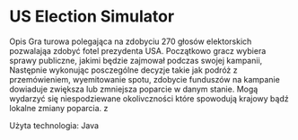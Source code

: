 # US Election Simulator

Opis
Gra turowa polegająca na zdobyciu 270 głosów elektorskich pozwalająa zdobyć fotel prezydenta USA. Początkowo gracz wybiera sprawy publiczne, jakimi będzie zajmował podczas swojej kampanii, Następnie wykonując posczególne decyzje takie jak podróż z przemówieniem, wyemitowanie spotu, zdobycie funduszów na kampanie dowiaduje zwiększa lub zmniejsza poparcie w danym stanie. Mogą wydarzyć się niespodziewane okolivczności które spowodują krajowy bądź lokalne zmiany poparcia. z


Użyta technologia:
Java 